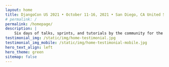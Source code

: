 ```yaml
---
layout: home
title: DjangoCon US 2021 • October 11-16, 2021 • San Diego, CA United States
# permalink: /
permalink: /homepage/
description: |
    Six days of talks, sprints, and tutorials by the community for the community.
testimonial_img: /static/img/home-testimonial.jpg
testimonial_img_mobile: /static/img/home-testimonial-mobile.jpg
hero_text_align: left
hero_theme: green
sitemap: false
---
```

